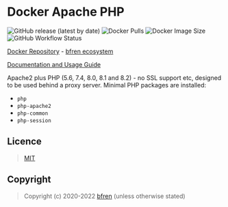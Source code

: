 # Docker Apache PHP

![GitHub release (latest by date)](https://img.shields.io/github/v/release/bfren/docker-apache-php) ![Docker Pulls](https://img.shields.io/endpoint?url=https%3A%2F%2Fbfren.dev%2Fdocker%2Fpulls%2Fapache-php) ![Docker Image Size](https://img.shields.io/endpoint?url=https%3A%2F%2Fbfren.dev%2Fdocker%2Fsize%2Fapache-php) ![GitHub Workflow Status](https://img.shields.io/github/actions/workflow/status/bfren/docker-apache-php/dev.yml?branch=main)

[Docker Repository](https://hub.docker.com/r/bfren/apache-php) - [bfren ecosystem](https://github.com/bfren/docker)

[Documentation and Usage Guide](https://docs.bfren.dev/docker/base-images/apache-php)

Apache2 plus PHP (5.6, 7.4, 8.0, 8.1 and 8.2) - no SSL support etc, designed to be used behind a proxy server.  Minimal PHP packages are installed:

* `php`
* `php-apache2`
* `php-common`
* `php-session`

## Licence

> [MIT](https://mit.bfren.dev/2020)

## Copyright

> Copyright (c) 2020-2022 [bfren](https://bfren.dev) (unless otherwise stated)
